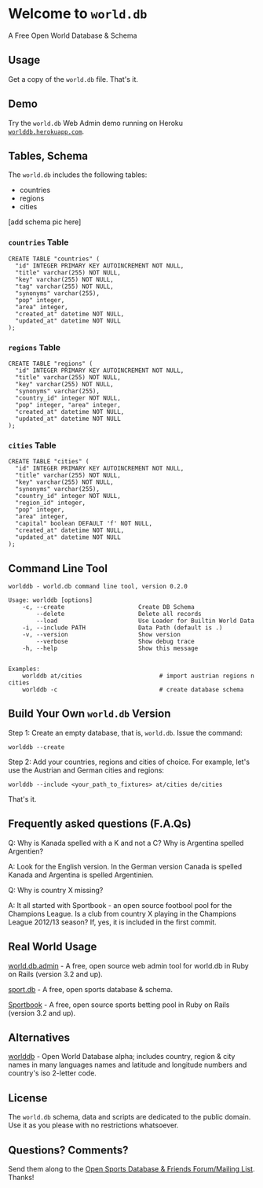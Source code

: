 Welcome to `world.db`
=====================

A Free Open World Database & Schema


## Usage

Get a copy of the `world.db` file. That's it.

## Demo

Try the `world.db` Web Admin demo running
on Heroku [`worlddb.herokuapp.com`](http://worlddb.herokuapp.com).

## Tables, Schema

The `world.db` includes the following tables:

* countries
* regions
* cities


[add schema pic here]

###  `countries` Table

    CREATE TABLE "countries" (
      "id" INTEGER PRIMARY KEY AUTOINCREMENT NOT NULL,
      "title" varchar(255) NOT NULL,
      "key" varchar(255) NOT NULL,
      "tag" varchar(255) NOT NULL,
      "synonyms" varchar(255),
      "pop" integer,
      "area" integer,
      "created_at" datetime NOT NULL,
      "updated_at" datetime NOT NULL
    );

###  `regions` Table

    CREATE TABLE "regions" (
      "id" INTEGER PRIMARY KEY AUTOINCREMENT NOT NULL,
      "title" varchar(255) NOT NULL,
      "key" varchar(255) NOT NULL,
      "synonyms" varchar(255),
      "country_id" integer NOT NULL,
      "pop" integer, "area" integer,
      "created_at" datetime NOT NULL,
      "updated_at" datetime NOT NULL
    );

###  `cities` Table

    CREATE TABLE "cities" (
      "id" INTEGER PRIMARY KEY AUTOINCREMENT NOT NULL,
      "title" varchar(255) NOT NULL,
      "key" varchar(255) NOT NULL,
      "synonyms" varchar(255),
      "country_id" integer NOT NULL,
      "region_id" integer,
      "pop" integer,
      "area" integer,
      "capital" boolean DEFAULT 'f' NOT NULL,
      "created_at" datetime NOT NULL,
      "updated_at" datetime NOT NULL
    );


## Command Line Tool

    worlddb - world.db command line tool, version 0.2.0
    
    Usage: worlddb [options]
        -c, --create                     Create DB Schema
            --delete                     Delete all records
            --load                       Use Loader for Builtin World Data
        -i, --include PATH               Data Path (default is .)
        -v, --version                    Show version
            --verbose                    Show debug trace
        -h, --help                       Show this message
    
    
    Examples:
        worlddb at/cities                      # import austrian regions n cities
        worlddb -c                             # create database schema



## Build Your Own `world.db` Version

Step 1:  Create an empty database, that is, `world.db`. Issue the command:

    worlddb --create

Step 2:  Add your countries, regions and cities of choice. For example,
let's use the Austrian and German cities and regions:

    worlddb --include <your_path_to_fixtures> at/cities de/cities

That's it.



## Frequently asked questions (F.A.Qs)

Q: Why is Kanada spelled with a K and not a C? Why is Argentina spelled Argentien?

A: Look for the English version. In the German version Canada is spelled Kanada
and Argentina is spelled Argentinien.
 
Q: Why is country X missing?

A: It all started with Sportbook - an open source footbool pool for the Champions League.
Is a club from country X playing in the  Champions League 2012/13 season? If, yes, it is included
in the first commit. 


## Real World Usage

[world.db.admin](https://github.com/geraldb/world.db.admin) - A free, open source web admin tool for world.db in Ruby on Rails (version 3.2 and up).

[sport.db](https://github.com/geraldb/sport.db) - A free, open sports database & schema.

[Sportbook](http://geraldb.github.com/sportbook) - A free, open source sports betting pool
in Ruby on Rails (version 3.2 and up). 


## Alternatives

[worlddb](http://code.google.com/p/worlddb) -  Open World Database alpha; includes country, region & city names in many languages names and latitude and longitude numbers and country's iso 2-letter code.

## License

The `world.db` schema, data and scripts are dedicated to the public domain.
Use it as you please with no restrictions whatsoever.

## Questions? Comments?

Send them along to the [Open Sports Database & Friends Forum/Mailing List](http://groups.google.com/group/opensport). Thanks!